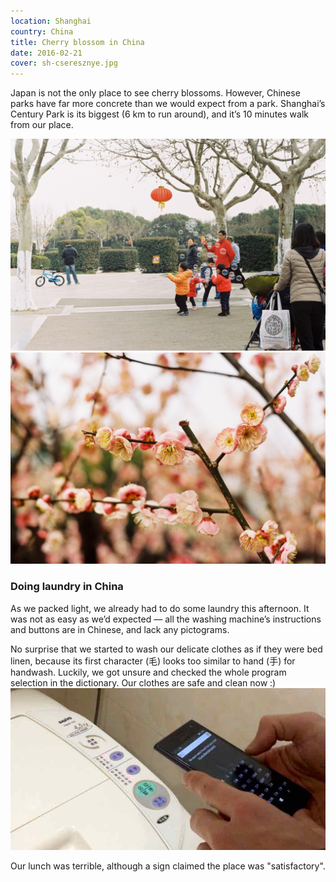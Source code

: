 ```yaml
---
location: Shanghai
country: China
title: Cherry blossom in China
date: 2016-02-21
cover: sh-cseresznye.jpg
---
```


Japan is not the only place to see cherry blossoms. However, Chinese parks have far more concrete than we would expect from a park. Shanghai’s Century Park is its biggest (6 km to run around), and it’s 10 minutes walk from our place.

![](../../img/cherryblossom1.jpg)  
![](../../img/cherryblossom2.jpg)  

### Doing laundry in China

As we packed light, we already had to do some laundry this afternoon. It was not as easy as we’d expected — all the washing machine’s instructions and buttons are in Chinese, and lack any pictograms.

No surprise that we started to wash our delicate clothes as if they were bed linen, because its first character (毛) looks too similar to hand (手) for handwash. Luckily, we got unsure and checked the whole program selection in the dictionary. Our clothes are safe and clean now :)   
![washing machine with Chinese instructions](../../img/mosogep.jpg)

Our lunch was terrible, although a sign claimed the place was "satisfactory".
